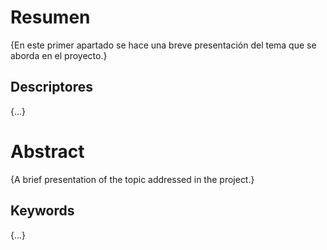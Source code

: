 # Resumen

{En este primer apartado se hace una breve presentación del tema que se aborda en el proyecto.}

## Descriptores

{...}

# Abstract

{A brief presentation of the topic addressed in the project.}

## Keywords

{...}